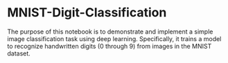 # MNIST-Digit-Classification
The purpose of this notebook is to demonstrate and implement a simple image classification task using deep learning. Specifically, it trains a model to recognize handwritten digits (0 through 9) from images in the MNIST dataset.
